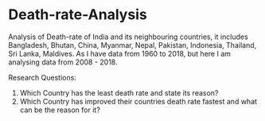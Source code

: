 # Death-rate-Analysis
Analysis of Death-rate of India and its neighbouring countries, it includes Bangladesh, Bhutan, China, Myanmar, Nepal, Pakistan, Indonesia, Thailand, Sri Lanka, Maldives. As I have data from 1960 to 2018, but here I am analysing data from 2008 - 2018.

Research Questions:
1. Which Country has the least death rate and state its reason?
2. Which Country has improved their countries death rate fastest and what can be the reason for it?
